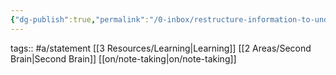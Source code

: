 ```yaml
---
{"dg-publish":true,"permalink":"/0-inbox/restructure-information-to-understand-it/"}
---
```


tags:: #a/statement [[3 Resources/Learning\|Learning]] [[2 Areas/Second Brain\|Second Brain]] [[on/note-taking\|on/note-taking]]